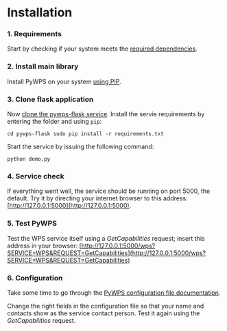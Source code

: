 # Installation

### 1. Requirements
 
Start by checking if your system meets the [required
dependencies](http://pywps.readthedocs.io/en/latest/install.html#dependencies-and-requirements).

### 2. Install main library
 
Install PyWPS on your system [using
PIP](http://pywps.readthedocs.io/en/latest/install.html#download-and-install).

### 3. Clone flask application
 
Now [clone the pywps-flask
service](http://pywps.readthedocs.io/en/latest/install.html#the-example-service-and-its-sample-processes).
Install the servie requirements by entering the folder and using `pip`:

`cd pywps-flask
sudo pip install -r requirements.txt`

Start the service by issuing the following command:  

`python demo.py`

### 4. Service check
 
If everything went well, the service should be running on port 5000, the
default. Try it by directing your internet browser to this address:
[http://127.0.0.1:5000](http://127.0.0.1:5000).

### 5. Test PyWPS 
 
Test the WPS service itself using a *GetCapabilities* request; insert this
address in your browser:
[http://127.0.0.1:5000/wps?SERVICE=WPS&REQUEST=GetCapabilities](http://127.0.0.1:5000/wps?SERVICE=WPS&REQUEST=GetCapabilities)

### 6. Configuration

Take some time to go through the [PyWPS configuration file
documentation](http://pywps.readthedocs.io/en/latest/configuration.html). 

Change the right fields in the configuration file so that your name and contacts
show as the service contact person. Test it again using the *GetCapabilities*
request.
